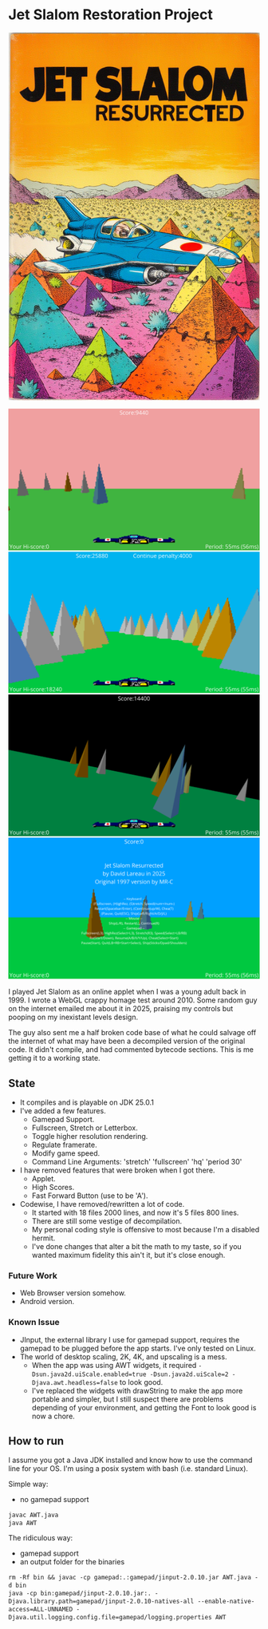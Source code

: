 # Jet Slalom Restoration Project

![AI Generated Cover](slalom.jpg?raw=true)

![Gameplay Screenshot](doc/screenshot_play1.png?raw=true)
![Gameplay Screenshot](doc/screenshot_play2.png?raw=true)
![Title Screenshot](doc/screenshot_hq.png?raw=true)
![HighRez Feature](doc/screenshot_title.png?raw=true)

I played Jet Slalom as an online applet when I was a young adult back in 1999.
I wrote a WebGL crappy homage test around 2010.
Some random guy on the internet emailed me about it in 2025, praising my controls but pooping on my inexistant levels design.

The guy also sent me a half broken code base of what he could salvage off the internet of what may have been a decompiled version of the original code.
It didn't compile, and had commented bytecode sections. This is me getting it to a working state.

## State

- It compiles and is playable on JDK 25.0.1
- I've added a few features.
  - Gamepad Support.
  - Fullscreen, Stretch or Letterbox.
  - Toggle higher resolution rendering.
  - Regulate framerate.
  - Modify game speed.
  - Command Line Arguments: 'stretch' 'fullscreen' 'hq' 'period 30'
- I have removed features that were broken when I got there.
  - Applet.
  - High Scores.
  - Fast Forward Button (use to be 'A').
- Codewise, I have removed/rewritten a lot of code.
  - It started with 18 files 2000 lines, and now it's 5 files 800 lines.
  - There are still some vestige of decompilation.
  - My personal coding style is offensive to most because I'm a disabled hermit.
  - I've done changes that alter a bit the math to my taste, so if you wanted maximum fidelity this ain't it, but it's close enough.

### Future Work

- Web Browser version somehow.
- Android version.

### Known Issue

- JInput, the external library I use for gamepad support, requires the gamepad to be plugged before the app starts. I've only tested on Linux.
- The world of desktop scaling, 2K, 4K, and upscaling is a mess.
  - When the app was using AWT widgets, it required `-Dsun.java2d.uiScale.enabled=true -Dsun.java2d.uiScale=2 -Djava.awt.headless=false` to look good.
  - I've replaced the widgets with drawString to make the app more portable and simpler, but I still suspect there are problems depending of your environment, and getting the Font to look good is now a chore.
  
## How to run

I assume you got a Java JDK installed and know how to use the command line for your OS. I'm using a posix system with bash (i.e. standard Linux).

Simple way:
- no gamepad support
```
javac AWT.java
java AWT
```

The ridiculous way:
- gamepad support
- an output folder for the binaries
```
rm -Rf bin && javac -cp gamepad:.:gamepad/jinput-2.0.10.jar AWT.java -d bin
java -cp bin:gamepad/jinput-2.0.10.jar:. -Djava.library.path=gamepad/jinput-2.0.10-natives-all --enable-native-access=ALL-UNNAMED -Djava.util.logging.config.file=gamepad/logging.properties AWT
```
